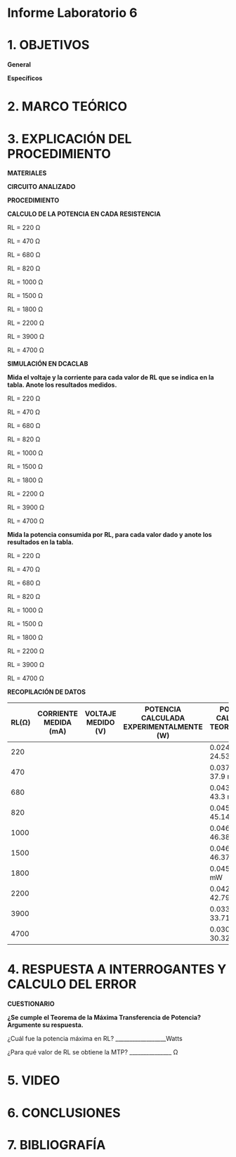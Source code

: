 # Informe Laboratorio 6

# 1. OBJETIVOS

**General**



**Específicos**



# 2. MARCO TEÓRICO



# 3. EXPLICACIÓN DEL PROCEDIMIENTO

**MATERIALES**



**CIRCUITO ANALIZADO**



**PROCEDIMIENTO**

**CALCULO DE LA POTENCIA EN CADA RESISTENCIA**

RL = 220 Ω



RL = 470 Ω



RL = 680 Ω



RL = 820 Ω



RL = 1000 Ω



RL = 1500 Ω



RL = 1800 Ω



RL = 2200 Ω



RL = 3900 Ω



RL = 4700 Ω



**SIMULACIÓN EN DCACLAB**

**Mida el voltaje y la corriente para cada valor de RL que se indica en la tabla. Anote los resultados medidos.**

RL = 220 Ω



RL = 470 Ω



RL = 680 Ω



RL = 820 Ω



RL = 1000 Ω



RL = 1500 Ω



RL = 1800 Ω



RL = 2200 Ω



RL = 3900 Ω



RL = 4700 Ω



**Mida la potencia consumida por RL, para cada valor dado y anote los resultados en la tabla.**

RL = 220 Ω



RL = 470 Ω



RL = 680 Ω



RL = 820 Ω



RL = 1000 Ω



RL = 1500 Ω



RL = 1800 Ω



RL = 2200 Ω



RL = 3900 Ω



RL = 4700 Ω



**RECOPILACIÓN DE DATOS**

| RL(Ω)  | CORRIENTE MEDIDA (mA) | VOLTAJE MEDIDO (V) | POTENCIA CALCULADA EXPERIMENTALMENTE (W) | POTENCIA CALCULADA TEORICAMENTE (W) |
| ------------- | ------------- | ------------- | ------------- |------------- |
| 220 |  |  | | 0.02453 W ≈ 24.53 mW|
| 470 |  |  | | 0.0379 W ≈ 37.9 mW|
| 680 |  |  | | 0.0433 W ≈ 43.3 mW|
| 820 |  |  | | 0.04514 W ≈ 45.14 mW|
| 1000 |  |  | | 0.04638 W ≈ 46.38 mW|
| 1500 |  |  | | 0.04637 W ≈ 46.37 mW|
| 1800 |  |  | | 0.045 W ≈ 45 mW|
| 2200 |  |  | | 0.04279 W ≈ 42.79 mW|
| 3900 |  |  | | 0.03371 W ≈ 33.71 mW|
| 4700 |  |  | | 0.03032 W ≈ 30.32 mW|

# 4. RESPUESTA A INTERROGANTES Y CALCULO DEL ERROR

**CUESTIONARIO**

**¿Se cumple el Teorema de la Máxima Transferencia de Potencia? Argumente su respuesta.**


¿Cuál fue la potencia máxima en RL? __________________Watts


¿Para qué valor de RL se obtiene la MTP? _______________ Ω



# 5. VIDEO



# 6. CONCLUSIONES



# 7. BIBLIOGRAFÍA

